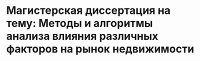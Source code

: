 # Магистерская диссертация на тему: Методы и алгоритмы анализа влияния различных факторов на рынок недвижимости